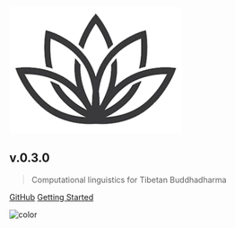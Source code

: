 ![logo](_media/Padma_logo.png)

## v.0.3.0

> Computational linguistics for Tibetan Buddhadharma

[GitHub](https://github.com/mikkokotila/Padma/)
[Getting Started](README.md)

![color](#FFF8EB)
